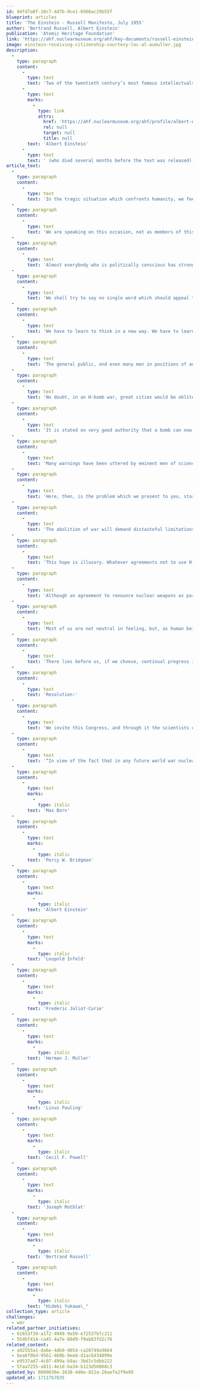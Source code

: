 ```yaml
---
id: 94fd7a0f-10c7-4d7b-9ce1-0566ac29b55f
blueprint: articles
title: 'The Einstein - Russell Manifesto, July 1955'
author: 'Bertrand Russell, Albert Einstein'
publication: 'Atomic Heritage Foundation'
link: 'https://ahf.nuclearmuseum.org/ahf/key-documents/russell-einstein-manifesto/'
image: einstein-receiving-citizenship-courtesy-loc-al-aumuller.jpg
description:
  -
    type: paragraph
    content:
      -
        type: text
        text: 'Two of the twentieth century’s most famous intellectuals, philosopher Bertrand Russell and physicist '
      -
        type: text
        marks:
          -
            type: link
            attrs:
              href: 'https://ahf.nuclearmuseum.org/ahf/profile/albert-einstein'
              rel: null
              target: null
              title: null
        text: 'Albert Einstein'
      -
        type: text
        text: ' (who died several months before the text was released), issued this manifesto in London on July 9, 1955 to warn the world about the dire consequences of a nuclear war. They urged peaceful resolution to international conflict to avoid “universal death.”'
article_text:
  -
    type: paragraph
    content:
      -
        type: text
        text: 'In the tragic situation which confronts humanity, we feel that scientists should assemble in conference to appraise the perils that have arisen as a result of the development of weapons of mass destruction, and to discuss a resolution in the spirit of the appended draft.'
  -
    type: paragraph
    content:
      -
        type: text
        text: 'We are speaking on this occasion, not as members of this or that nation, continent, or creed, but as human beings, members of the species Man, whose continued existence is in doubt. The world is full of conflicts; and, overshadowing all minor conflicts, the titanic struggle between Communism and anti-Communism.'
  -
    type: paragraph
    content:
      -
        type: text
        text: 'Almost everybody who is politically conscious has strong feelings about one or more of these issues; but we want you, if you can, to set aside such feelings and consider yourselves only as members of a biological species which has had a remarkable history, and whose disappearance none of us can desire.'
  -
    type: paragraph
    content:
      -
        type: text
        text: 'We shall try to say no single word which should appeal to one group rather than to another. All, equally, are in peril, and, if the peril is understood, there is hope that they may collectively avert it.'
  -
    type: paragraph
    content:
      -
        type: text
        text: 'We have to learn to think in a new way. We have to learn to ask ourselves, not what steps can be taken to give military victory to whatever group we prefer, for there no longer are such steps; the question we have to ask ourselves is: what steps can be taken to prevent a military contest of which the issue must be disastrous to all parties?'
  -
    type: paragraph
    content:
      -
        type: text
        text: 'The general public, and even many men in positions of authority, have not realized what would be involved in a war with nuclear bombs. The general public still thinks in terms of the obliteration of cities. It is understood that the new bombs are more powerful than the old, and that, while one A-bomb could obliterate Hiroshima, one H-bomb could obliterate the largest cities, such as London, New York, and Moscow.'
  -
    type: paragraph
    content:
      -
        type: text
        text: 'No doubt, in an H-bomb war, great cities would be obliterated. But this is one of the minor disasters that would have to be faced. If everybody in London, New York, and Moscow were exterminated, the world might, in the course of a few centuries, recover from the blow. But we now know, especially since the Bikini test, that nuclear bombs can gradually spread destruction over a very much wider area than had been supposed.'
  -
    type: paragraph
    content:
      -
        type: text
        text: 'It is stated on very good authority that a bomb can now be manufactured which will be 2,500 times as powerful as that which destroyed Hiroshima. Such a bomb, if exploded near the ground or under water, sends radio-active particles into the upper air. They sink gradually and reach the surface of the earth in the form of a deadly dust or rain. It was this dust which infected the Japanese fishermen and their catch of fish. No one knows how widely such lethal radio-active particles might be diffused, but the best authorities are unanimous in saying that a war with H-bombs might possibly put an end to the human race. It is feared that if many H-bombs are used there will be universal death, sudden only for a minority, but for the majority a slow torture of disease and disintegration.'
  -
    type: paragraph
    content:
      -
        type: text
        text: 'Many warnings have been uttered by eminent men of science and by authorities in military strategy. None of them will say that the worst results are certain. What they do say is that these results are possible, and no one can be sure that they will not be realized. We have not yet found that the views of experts on this question depend in any degree upon their politics or prejudices. They depend only, so far as our researches have revealed, upon the extent of the particular expert’s knowledge. We have found that the men who know most are the most gloomy.'
  -
    type: paragraph
    content:
      -
        type: text
        text: 'Here, then, is the problem which we present to you, stark and dreadful and inescapable: Shall we put an end to the human race; or shall mankind renounce war? People will not face this alternative because it is so difficult to abolish war.'
  -
    type: paragraph
    content:
      -
        type: text
        text: 'The abolition of war will demand distasteful limitations of national sovereignty. But what perhaps impedes understanding of the situation more than anything else is that the term “mankind” feels vague and abstract. People scarcely realize in imagination that the danger is to themselves and their children and their grandchildren, and not only to a dimly apprehended humanity. They can scarcely bring themselves to grasp that they, individually, and those whom they love are in imminent danger of perishing agonizingly. And so they hope that perhaps war may be allowed to continue provided modern weapons are prohibited.'
  -
    type: paragraph
    content:
      -
        type: text
        text: 'This hope is illusory. Whatever agreements not to use H-bombs had been reached in time of peace, they would no longer be considered binding in time of war, and both sides would set to work to manufacture H-bombs as soon as war broke out, for, if one side manufactured the bombs and the other did not, the side that manufactured them would inevitably be victorious.'
  -
    type: paragraph
    content:
      -
        type: text
        text: 'Although an agreement to renounce nuclear weapons as part of a general reduction of armaments would not afford an ultimate solution, it would serve certain important purposes. First, any agreement between East and West is to the good in so far as it tends to diminish tension. Second, the abolition of thermo-nuclear weapons, if each side believed that the other had carried it out sincerely, would lessen the fear of a sudden attack in the style of Pearl Harbour, which at present keeps both sides in a state of nervous apprehension. We should, therefore, welcome such an agreement though only as a first step.'
  -
    type: paragraph
    content:
      -
        type: text
        text: 'Most of us are not neutral in feeling, but, as human beings, we have to remember that, if the issues between East and West are to be decided in any manner that can give any possible satisfaction to anybody, whether Communist or anti-Communist, whether Asian or European or American, whether White or Black, then these issues must not be decided by war. We should wish this to be understood, both in the East and in the West.'
  -
    type: paragraph
    content:
      -
        type: text
        text: 'There lies before us, if we choose, continual progress in happiness, knowledge, and wisdom. Shall we, instead, choose death, because we cannot forget our quarrels? We appeal as human beings to human beings: Remember your humanity, and forget the rest. If you can do so, the way lies open to a new Paradise; if you cannot, there lies before you the risk of universal death.'
  -
    type: paragraph
    content:
      -
        type: text
        text: 'Resolution:'
  -
    type: paragraph
    content:
      -
        type: text
        text: 'We invite this Congress, and through it the scientists of the world and the general public, to subscribe to the following resolution:'
  -
    type: paragraph
    content:
      -
        type: text
        text: '“In view of the fact that in any future world war nuclear weapons will certainly be employed, and that such weapons threaten the continued existence of mankind, we urge the governments of the world to realize, and to acknowledge publicly, that their purpose cannot be furthered by a world war, and we urge them, consequently, to find peaceful means for the settlement of all matters of dispute between them.”'
  -
    type: paragraph
    content:
      -
        type: text
        marks:
          -
            type: italic
        text: 'Max Born'
  -
    type: paragraph
    content:
      -
        type: text
        marks:
          -
            type: italic
        text: 'Percy W. Bridgman'
  -
    type: paragraph
    content:
      -
        type: text
        marks:
          -
            type: italic
        text: 'Albert Einstein'
  -
    type: paragraph
    content:
      -
        type: text
        marks:
          -
            type: italic
        text: 'Leopold Infeld'
  -
    type: paragraph
    content:
      -
        type: text
        marks:
          -
            type: italic
        text: 'Frederic Joliot-Curie'
  -
    type: paragraph
    content:
      -
        type: text
        marks:
          -
            type: italic
        text: 'Herman J. Muller'
  -
    type: paragraph
    content:
      -
        type: text
        marks:
          -
            type: italic
        text: 'Linus Pauling'
  -
    type: paragraph
    content:
      -
        type: text
        marks:
          -
            type: italic
        text: 'Cecil F. Powell'
  -
    type: paragraph
    content:
      -
        type: text
        marks:
          -
            type: italic
        text: 'Joseph Rotblat'
  -
    type: paragraph
    content:
      -
        type: text
        marks:
          -
            type: italic
        text: 'Bertrand Russell'
  -
    type: paragraph
    content:
      -
        type: text
        marks:
          -
            type: italic
        text: "Hideki Yukawa\_"
collection_type: article
challenges:
  - war
related_partner_initiatives:
  - 61653f39-a1f2-4949-9a50-e72537bfc211
  - 55dbf414-ca45-4a7e-88d9-f9ab83fd2c76
related_content:
  - a92555a1-da6e-4db9-9054-ca26749a9664
  - bea6f0bd-9561-469b-9ee8-d1ac6d34899e
  - e9537ad7-4c07-499a-b9ac-3bd1c5dbb222
  - 5faa7255-a811-4e1d-ba34-b123d56068c3
updated_by: 0800036e-1638-4d6e-822a-26aefe2f9e99
updated_at: 1711767835
---
```

